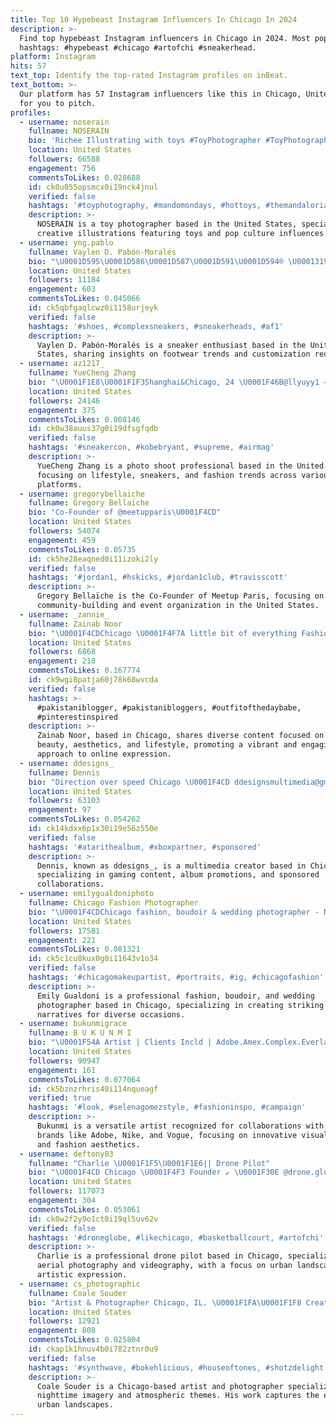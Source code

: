 ```yaml
---
title: Top 10 Hypebeast Instagram Influencers In Chicago In 2024
description: >-
  Find top hypebeast Instagram influencers in Chicago in 2024. Most popular
  hashtags: #hypebeast #chicago #artofchi #sneakerhead.
platform: Instagram
hits: 57
text_top: Identify the top-rated Instagram profiles on inBeat.
text_bottom: >-
  Our platform has 57 Instagram influencers like this in Chicago, United States
  for you to pitch.
profiles:
  - username: noserain
    fullname: NOSERAIN
    bio: 'Richee Illustrating with toys #ToyPhotographer #ToyPhotography #코비'
    location: United States
    followers: 66588
    engagement: 756
    commentsToLikes: 0.028688
    id: ck0u055opsmcx0i19nck4jnul
    verified: false
    hashtags: '#toyphotography, #mandomondays, #hottoys, #themandalorian'
    description: >-
      NOSERAIN is a toy photographer based in the United States, specializing in
      creative illustrations featuring toys and pop culture influences.
  - username: yng.pablo
    fullname: Vaylen D. Pabón-Moralés️️️️
    bio: "\U0001D595\U0001D586\U0001D587\U0001D591\U0001D594® \U0001319F . . Dm on custom request"
    location: United States
    followers: 11184
    engagement: 603
    commentsToLikes: 0.045066
    id: ck5qbfgaqlcwz0i1158urjeyk
    verified: false
    hashtags: '#shoes, #complexsneakers, #sneakerheads, #af1'
    description: >-
      Vaylen D. Pabón-Moralés is a sneaker enthusiast based in the United
      States, sharing insights on footwear trends and customization requests.
  - username: az1217_
    fullname: YueCheng Zhang
    bio: "\U0001F1E8\U0001F1F3Shanghai&Chicago, 24 \U0001F46B@llyuyy1 — DM me for photo shooting — 微博/抖音/得物app/识货app: @az1217_"
    location: United States
    followers: 24146
    engagement: 375
    commentsToLikes: 0.008146
    id: ck0w38auus37g0i19dfsgfqdb
    verified: false
    hashtags: '#sneakercon, #kobebryant, #supreme, #airmag'
    description: >-
      YueCheng Zhang is a photo shoot professional based in the United States,
      focusing on lifestyle, sneakers, and fashion trends across various
      platforms.
  - username: gregorybellaiche
    fullname: Gregory Bellaïche
    bio: "Co-Founder of @meetupparis\U0001F4CD"
    location: United States
    followers: 54074
    engagement: 459
    commentsToLikes: 0.05735
    id: ck5he28eaqned0i11izoki2ly
    verified: false
    hashtags: '#jordan1, #hskicks, #jordan1club, #travisscott'
    description: >-
      Gregory Bellaïche is the Co-Founder of Meetup Paris, focusing on
      community-building and event organization in the United States.
  - username: _zannie_
    fullname: Zainab Noor
    bio: "\U0001F4CDChicago \U0001F4F7A little bit of everything Fashion | Aesthetic | Beauty | Lifestyle \U0001F48CPR/Collab | zannienoor@gmail.com"
    location: United States
    followers: 6868
    engagement: 218
    commentsToLikes: 0.167774
    id: ck9wgi8patja60j78k68wvcda
    verified: false
    hashtags: >-
      #pakistaniblogger, #pakistanibloggers, #outfitofthedaybabe,
      #pinterestinspired
    description: >-
      Zainab Noor, based in Chicago, shares diverse content focused on fashion,
      beauty, aesthetics, and lifestyle, promoting a vibrant and engaging
      approach to online expression.
  - username: ddesigns_
    fullname: Dennis
    bio: "Direction over speed Chicago \U0001F4CD ddesignsmultimedia@gmail.com"
    location: United States
    followers: 63103
    engagement: 97
    commentsToLikes: 0.054262
    id: ck14kdxx6p1x30i19e56z550e
    verified: false
    hashtags: '#atarithealbum, #xboxpartner, #sponsored'
    description: >-
      Dennis, known as ddesigns_, is a multimedia creator based in Chicago,
      specializing in gaming content, album promotions, and sponsored
      collaborations.
  - username: emilygualdoniphoto
    fullname: Chicago Fashion Photographer
    bio: "\U0001F4CDChicago fashion, boudoir & wedding photographer - No free shoots. Email me for my rates. @chicago_boudoir_ @emilygualdoniweddings"
    location: United States
    followers: 17581
    engagement: 221
    commentsToLikes: 0.081321
    id: ck5c1cu8kux0g0i11643v1o34
    verified: false
    hashtags: '#chicagomakeupartist, #portraits, #ig, #chicagofashion'
    description: >-
      Emily Gualdoni is a professional fashion, boudoir, and wedding
      photographer based in Chicago, specializing in creating striking visual
      narratives for diverse occasions.
  - username: bukunmigrace
    fullname: B U K U N M I
    bio: "\U0001F54A Artist | Clients Incld | Adobe.Amex.Complex.Everlane.Highsnobiety.Hypebeast Instagram.Lululemon.Maserati.Martell.Nike.Puma.Vogue etc."
    location: United States
    followers: 90947
    engagement: 161
    commentsToLikes: 0.077064
    id: ck5bznzrhris40i114nqueagf
    verified: true
    hashtags: '#look, #selenagomezstyle, #fashioninspo, #campaign'
    description: >-
      Bukunmi is a versatile artist recognized for collaborations with major
      brands like Adobe, Nike, and Vogue, focusing on innovative visual content
      and fashion aesthetics.
  - username: deftony83
    fullname: "Charlie \U0001F1F5\U0001F1E6|| Drone Pilot"
    bio: "\U0001F4CD Chicago \U0001F4F3 Founder ↙️ \U0001F30E @drone.globe \U0001F307 @art.of.chi \U0001F4E7 deftony83@yahoo.com"
    location: United States
    followers: 117073
    engagement: 304
    commentsToLikes: 0.053061
    id: ck0w2f2y9o1ct0i19ql5uv62v
    verified: false
    hashtags: '#droneglobe, #likechicago, #basketballcourt, #artofchi'
    description: >-
      Charlie is a professional drone pilot based in Chicago, specializing in
      aerial photography and videography, with a focus on urban landscapes and
      artistic expression.
  - username: cs_photographic
    fullname: Coale Souder
    bio: "Artist & Photographer Chicago, IL. \U0001F1FA\U0001F1F8 Creature of the night."
    location: United States
    followers: 12921
    engagement: 808
    commentsToLikes: 0.025804
    id: ckap1k1hnuv4b0i782ztnr0u9
    verified: false
    hashtags: '#synthwave, #bokehlicious, #houseoftones, #shotzdelight'
    description: >-
      Coale Souder is a Chicago-based artist and photographer specializing in
      nighttime imagery and atmospheric themes. His work captures the essence of
      urban landscapes.
---
```


